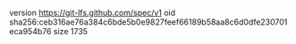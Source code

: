 version https://git-lfs.github.com/spec/v1
oid sha256:ceb316ae76a384c6bde5b0e9827feef66189b58aa8c6d0dfe230701eca954b76
size 1735
